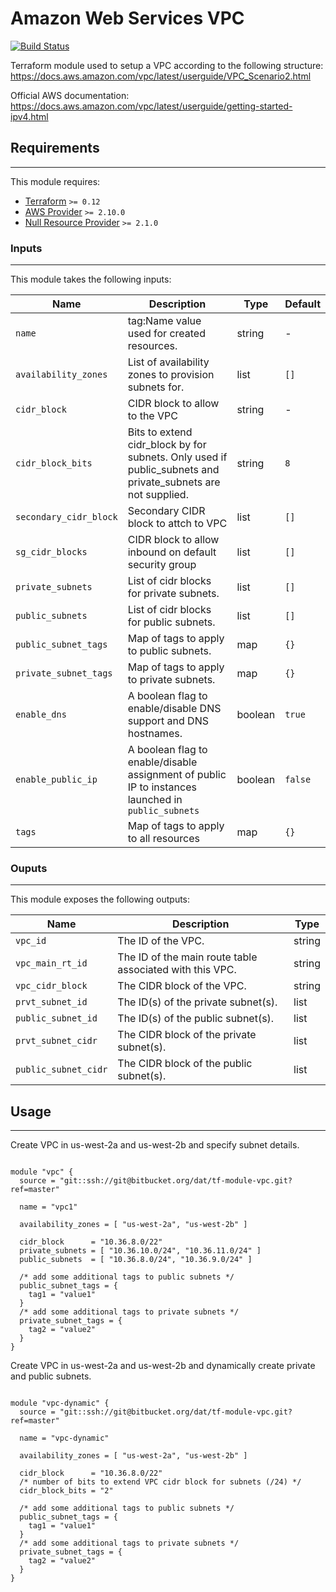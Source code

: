 # Amazon Web Services VPC

[![Build Status](http://jenkins.dat.com/buildStatus/icon?job=DevOps/Terraform/Modules/tf-module-vpc/master)](http://jenkins.services.dat.internal/job/DevOps/job/Terraform/job/Modules/job/tf-module-vpc/)

Terraform module used to setup a VPC according to the following structure: https://docs.aws.amazon.com/vpc/latest/userguide/VPC_Scenario2.html

Official AWS documentation: https://docs.aws.amazon.com/vpc/latest/userguide/getting-started-ipv4.html

## Requirements
- - - -

This module requires:

   -  [Terraform](https://github.com/hashicorp/terraform) `>= 0.12`
   -  [AWS Provider](https://github.com/terraform-providers/terraform-provider-aws) `>= 2.10.0`
   -  [Null Resource Provider](https://github.com/terraform-providers/terraform-provider-null) `>= 2.1.0`

### Inputs
- - - -

This module takes the following inputs:

  Name                 | Description   | Type          | Default
  -------------------- | ------------- | ------------- | -------------
  `name`               | tag:Name value used for created resources. | string | -
  `availability_zones` | List of availability zones to provision subnets for. | list | `[]`
  `cidr_block`         | CIDR block to allow to the VPC | string | -
  `cidr_block_bits`    | Bits to extend cidr_block by for subnets. Only used if public_subnets and private_subnets are not supplied. | string | `8`
  `secondary_cidr_block` | Secondary CIDR block to attch to VPC | list | `[]`
  `sg_cidr_blocks`     | CIDR block to allow inbound on default security group | list | `[]`
  `private_subnets`    | List of cidr blocks for private subnets. | list | `[]`
  `public_subnets`     | List of cidr blocks for public subnets. | list | `[]`
  `public_subnet_tags` | Map of tags to apply to public subnets. | map | `{}`
  `private_subnet_tags` | Map of tags to apply to private subnets. | map | `{}`
  `enable_dns` | A boolean flag to enable/disable DNS support and DNS hostnames. | boolean | `true`
  `enable_public_ip` | A boolean flag to enable/disable assignment of public IP to instances launched in `public_subnets` | boolean | `false`
  `tags`               | Map of tags to apply to all resources | map | `{}`

### Ouputs
- - - -

This module exposes the following outputs:

  Name          | Description   | Type
  ------------- | ------------- | -------------
  `vpc_id` | The ID of the VPC. | string
  `vpc_main_rt_id` | The ID of the main route table associated with this VPC. | string
  `vpc_cidr_block` | The CIDR block of the VPC. | string
  `prvt_subnet_id` | The ID(s) of the private subnet(s). | list
  `public_subnet_id` | The ID(s) of the public subnet(s). | list
  `prvt_subnet_cidr` | The CIDR block of the private subnet(s). | list
  `public_subnet_cidr` | The CIDR block of the public subnet(s). | list

## Usage
- - - -

Create VPC in us-west-2a and us-west-2b and specify subnet details.

```hcl

module "vpc" {
  source = "git::ssh://git@bitbucket.org/dat/tf-module-vpc.git?ref=master"

  name = "vpc1"

  availability_zones = [ "us-west-2a", "us-west-2b" ]

  cidr_block      = "10.36.8.0/22"
  private_subnets = [ "10.36.10.0/24", "10.36.11.0/24" ]
  public_subnets  = [ "10.36.8.0/24", "10.36.9.0/24" ]

  /* add some additional tags to public subnets */
  public_subnet_tags = {
    tag1 = "value1"
  }
  /* add some additional tags to private subnets */
  private_subnet_tags = {
    tag2 = "value2"
  }
}

```

Create VPC in us-west-2a and us-west-2b and dynamically create private and public subnets.

```hcl

module "vpc-dynamic" {
  source = "git::ssh://git@bitbucket.org/dat/tf-module-vpc.git?ref=master"

  name = "vpc-dynamic"

  availability_zones = [ "us-west-2a", "us-west-2b" ]

  cidr_block      = "10.36.8.0/22"
  /* number of bits to extend VPC cidr block for subnets (/24) */
  cidr_block_bits = "2"

  /* add some additional tags to public subnets */
  public_subnet_tags = {
    tag1 = "value1"
  }
  /* add some additional tags to private subnets */
  private_subnet_tags = {
    tag2 = "value2"
  }
}

```
